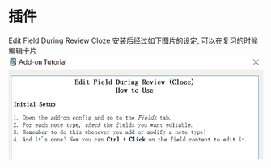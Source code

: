 # 插件

Edit Field During Review Cloze
安装后经过如下图片的设定, 可以在复习的时候编辑卡片
![image-20210805180042986](assets/add-on/image-20210805180042986.png)
